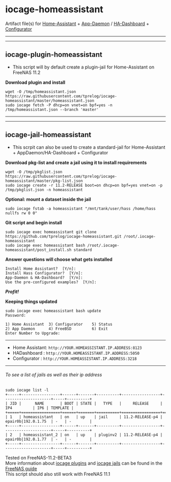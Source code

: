 # iocage-homeassistant
Artifact file(s) for [Home-Assistant](https://www.home-assistant.io/) + [App-Daemon](https://www.home-assistant.io/docs/ecosystem/appdaemon/) / [HA-Dashboard](https://www.home-assistant.io/docs/ecosystem/hadashboard/) + [Configurator](https://www.home-assistant.io/docs/ecosystem/hass-configurator/#configuration-ui-for-home-assistant)  

---
---
## iocage-plugin-homeassistant

 - This script will by default create a plugin-jail for Home-Assistant on FreeNAS 11.2 

**Download plugin and install**

    wget -O /tmp/homeassistant.json https://raw.githubusercontent.com/tprelog/iocage-homeassistant/master/homeassistant.json
    sudo iocage fetch -P dhcp=on vnet=on bpf=yes -n /tmp/homeassistant.json --branch 'master'

---
---
## iocage-jail-homeassistant

 - This scrpit can also be used to create a standard-jail for Home-Assistant + AppDaemon/HA-Dashboard + Configurator
 
**Download pkg-list and create a jail using it to install requirements**

    wget -O /tmp/pkglist.json https://raw.githubusercontent.com/tprelog/iocage-homeassistant/master/pkg-list.json
    sudo iocage create -r 11.2-RELEASE boot=on dhcp=on bpf=yes vnet=on -p /tmp/pkglist.json -n homeassistant


**Optional: mount a dataset inside the jail**

    sudo iocage fstab -a homeassistant "/mnt/tank/user/hass /home/hass nullfs rw 0 0"
    
    
**Git script and begin install**

    sudo iocage exec homeassistant git clone https://github.com/tprelog/iocage-homeassistant.git /root/.iocage-homeassistant
    sudo iocage exec homeassistant bash /root/.iocage-homeassistant/post_install.sh standard
    

**Answer questions will choose what gets installed**

    Install Home Assistant?  [Y/n]:
    Install Hass Configurator?  [Y/n]:
    App-Daemon & HA-Dashboard?  [Y/n]:
    Use the pre-configured examples?  [Y/n]:

***Profit!***

**Keeping things updated**

    sudo iocage exec homeassistant bash update
    Password:

    1) Home Assistant  3) Configurator    5) Status
    2) App Daemon      4) FreeBSD         6) Exit
    Enter Number to Upgrade: 

---

  - Home Assistant: `http://YOUR.HOMEASSISTANT.IP.ADDRESS:8123`  
  - HADashboard   : `http://YOUR.HOMEASSISTANT.IP.ADDRESS:5050`  
  - Configurator  : `http://YOUR.HOMEASSISTANT.IP.ADDRESS:3218`  
     
---

###### To see a list of jails as well as their ip address

    sudo iocage list -l
    +-----+-----------------+------+-------+----------+-----------------+---------------------+-----+----------+
    | JID |      NAME       | BOOT | STATE |   TYPE   |     RELEASE     |         IP4         | IP6 | TEMPLATE |
    +=====+=================+======+=======+==========+=================+=====================+=====+==========+
    | 1   | homeassistant   | on   | up    | jail     | 11.2-RELEASE-p4 | epair0b|192.0.1.75  | -   | -        |
    +-----+-----------------+------+-------+----------+-----------------+---------------------+-----+----------+
    | 2   | homeassistant_2 | on   | up    | pluginv2 | 11.2-RELEASE-p4 | epair0b|192.0.1.77  | -   | -        |
    +-----+-----------------+------+-------+----------+-----------------+---------------------+-----+----------+


Tested on FreeNAS-11.2-BETA3  
More information about [iocage plugins](https://doc.freenas.org/11.2/plugins.html) and [iocage jails](https://doc.freenas.org/11.2/jails.html) can be found in the [FreeNAS guide](https://doc.freenas.org/11.2/intro.html#introduction)  
This script should also still work with FreeNAS 11.1
